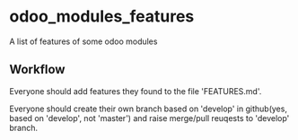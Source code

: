 # odoo_modules_features

A list of features of some odoo modules

## Workflow

Everyone should add features they found to the file 'FEATURES.md'.

Everyone should create their own branch based on 'develop' in github(yes, based on 'develop', not 'master') and raise merge/pull reuqests to 'develop' branch.

